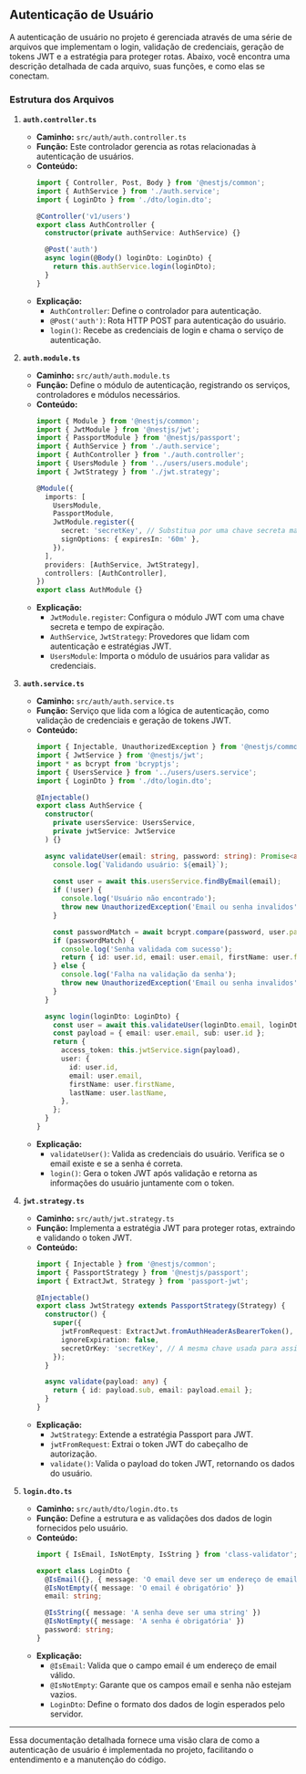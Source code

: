 ## Autenticação de Usuário

A autenticação de usuário no projeto é gerenciada através de uma série de arquivos que implementam o login, validação de credenciais, geração de tokens JWT e a estratégia para proteger rotas. Abaixo, você encontra uma descrição detalhada de cada arquivo, suas funções, e como elas se conectam.

### Estrutura dos Arquivos

1. **`auth.controller.ts`**
   - **Caminho:** `src/auth/auth.controller.ts`
   - **Função:** Este controlador gerencia as rotas relacionadas à autenticação de usuários.
   - **Conteúdo:**
     ```typescript
     import { Controller, Post, Body } from '@nestjs/common';
     import { AuthService } from './auth.service';
     import { LoginDto } from './dto/login.dto';

     @Controller('v1/users')
     export class AuthController {
       constructor(private authService: AuthService) {}

       @Post('auth')
       async login(@Body() loginDto: LoginDto) {
         return this.authService.login(loginDto);
       }
     }
     ```
   - **Explicação:**
     - `AuthController`: Define o controlador para autenticação.
     - `@Post('auth')`: Rota HTTP POST para autenticação do usuário.
     - `login()`: Recebe as credenciais de login e chama o serviço de autenticação.

2. **`auth.module.ts`**
   - **Caminho:** `src/auth/auth.module.ts`
   - **Função:** Define o módulo de autenticação, registrando os serviços, controladores e módulos necessários.
   - **Conteúdo:**
     ```typescript
     import { Module } from '@nestjs/common';
     import { JwtModule } from '@nestjs/jwt';
     import { PassportModule } from '@nestjs/passport';
     import { AuthService } from './auth.service';
     import { AuthController } from './auth.controller';
     import { UsersModule } from '../users/users.module';
     import { JwtStrategy } from './jwt.strategy';

     @Module({
       imports: [
         UsersModule,
         PassportModule,
         JwtModule.register({
           secret: 'secretKey', // Substitua por uma chave secreta mais segura em produção
           signOptions: { expiresIn: '60m' },
         }),
       ],
       providers: [AuthService, JwtStrategy],
       controllers: [AuthController],
     })
     export class AuthModule {}
     ```
   - **Explicação:**
     - `JwtModule.register`: Configura o módulo JWT com uma chave secreta e tempo de expiração.
     - `AuthService`, `JwtStrategy`: Provedores que lidam com autenticação e estratégias JWT.
     - `UsersModule`: Importa o módulo de usuários para validar as credenciais.

3. **`auth.service.ts`**
   - **Caminho:** `src/auth/auth.service.ts`
   - **Função:** Serviço que lida com a lógica de autenticação, como validação de credenciais e geração de tokens JWT.
   - **Conteúdo:**
     ```typescript
     import { Injectable, UnauthorizedException } from '@nestjs/common';
     import { JwtService } from '@nestjs/jwt';
     import * as bcrypt from 'bcryptjs';
     import { UsersService } from '../users/users.service';
     import { LoginDto } from './dto/login.dto';

     @Injectable()
     export class AuthService {
       constructor(
         private usersService: UsersService,
         private jwtService: JwtService
       ) {}

       async validateUser(email: string, password: string): Promise<any> {
         console.log(`Validando usuário: ${email}`);
         
         const user = await this.usersService.findByEmail(email);
         if (!user) {
           console.log('Usuário não encontrado');
           throw new UnauthorizedException('Email ou senha invalidos');
         }

         const passwordMatch = await bcrypt.compare(password, user.password);
         if (passwordMatch) {
           console.log('Senha validada com sucesso');
           return { id: user.id, email: user.email, firstName: user.firstName, lastName: user.lastName };
         } else {
           console.log('Falha na validação da senha');
           throw new UnauthorizedException('Email ou senha invalidos');
         }
       }

       async login(loginDto: LoginDto) {
         const user = await this.validateUser(loginDto.email, loginDto.password);
         const payload = { email: user.email, sub: user.id };
         return {
           access_token: this.jwtService.sign(payload),
           user: {
             id: user.id,
             email: user.email,
             firstName: user.firstName,
             lastName: user.lastName,
           },
         };
       }
     }
     ```
   - **Explicação:**
     - `validateUser()`: Valida as credenciais do usuário. Verifica se o email existe e se a senha é correta.
     - `login()`: Gera o token JWT após validação e retorna as informações do usuário juntamente com o token.

4. **`jwt.strategy.ts`**
   - **Caminho:** `src/auth/jwt.strategy.ts`
   - **Função:** Implementa a estratégia JWT para proteger rotas, extraindo e validando o token JWT.
   - **Conteúdo:**
     ```typescript
     import { Injectable } from '@nestjs/common';
     import { PassportStrategy } from '@nestjs/passport';
     import { ExtractJwt, Strategy } from 'passport-jwt';

     @Injectable()
     export class JwtStrategy extends PassportStrategy(Strategy) {
       constructor() {
         super({
           jwtFromRequest: ExtractJwt.fromAuthHeaderAsBearerToken(),
           ignoreExpiration: false,
           secretOrKey: 'secretKey', // A mesma chave usada para assinar os tokens
         });
       }

       async validate(payload: any) {
         return { id: payload.sub, email: payload.email };
       }
     }
     ```
   - **Explicação:**
     - `JwtStrategy`: Extende a estratégia Passport para JWT.
     - `jwtFromRequest`: Extrai o token JWT do cabeçalho de autorização.
     - `validate()`: Valida o payload do token JWT, retornando os dados do usuário.

5. **`login.dto.ts`**
   - **Caminho:** `src/auth/dto/login.dto.ts`
   - **Função:** Define a estrutura e as validações dos dados de login fornecidos pelo usuário.
   - **Conteúdo:**
     ```typescript
     import { IsEmail, IsNotEmpty, IsString } from 'class-validator';

     export class LoginDto {
       @IsEmail({}, { message: 'O email deve ser um endereço de email válido' })
       @IsNotEmpty({ message: 'O email é obrigatório' })
       email: string;

       @IsString({ message: 'A senha deve ser uma string' })
       @IsNotEmpty({ message: 'A senha é obrigatória' })
       password: string;
     }
     ```
   - **Explicação:**
     - `@IsEmail`: Valida que o campo email é um endereço de email válido.
     - `@IsNotEmpty`: Garante que os campos email e senha não estejam vazios.
     - `LoginDto`: Define o formato dos dados de login esperados pelo servidor.

---

Essa documentação detalhada fornece uma visão clara de como a autenticação de usuário é implementada no projeto, facilitando o entendimento e a manutenção do código.
